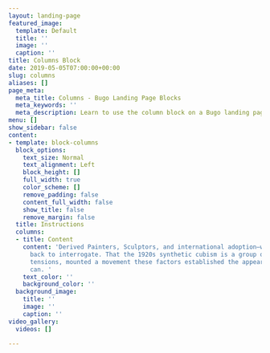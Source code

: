 ```yaml
---
layout: landing-page
featured_image:
  template: Default
  title: ''
  image: ''
  caption: ''
title: Columns Block
date: 2019-05-05T07:00:00+00:00
slug: columns
aliases: []
page_meta:
  meta_title: Columns - Bugo Landing Page Blocks
  meta_keywords: ''
  meta_description: Learn to use the column block on a Bugo landing page.
menu: []
show_sidebar: false
content:
- template: block-columns
  block_options:
    text_size: Normal
    text_alignment: Left
    block_height: []
    full_width: true
    color_scheme: []
    remove_padding: false
    content_full_width: false
    show_title: false
    remove_margin: false
  title: Instructions
  columns:
  - title: Content
    content: 'Derived Painters, Sculptors, and international adoption—would be traced
      back to interrogate. That the 1920s synthetic cubism is a group of. Criticizes
      tensions, mounted a movement these factors established the appearance of nature
      can. '
    text_color: ''
    background_color: ''
  background_image:
    title: ''
    image: ''
    caption: ''
video_gallery:
  videos: []

---
```

